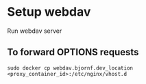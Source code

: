 # Setup webdav

Run webdav server

## To forward OPTIONS requests
```
sudo docker cp webdav.bjornf.dev_location <proxy_container_id>:/etc/nginx/vhost.d
```
